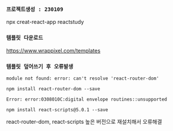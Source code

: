 ### `프로젝트생성 : 230109`
npx creat-react-app reactstudy




### `템플릿 다운로드`
https://www.wrappixel.com/templates







### `템플릿 덮어쓰기 후 오류발생`
`module not found: error: can't resolve 'react-router-dom'`

`npm install react-router-dom --save`



`Error: error:0308010C:digital envelope routines::unsupported`

`npm install react-scripts@5.0.1 --save`



react-router-dom, react-scripts 높은 버전으로 재설치해서 오류해결

